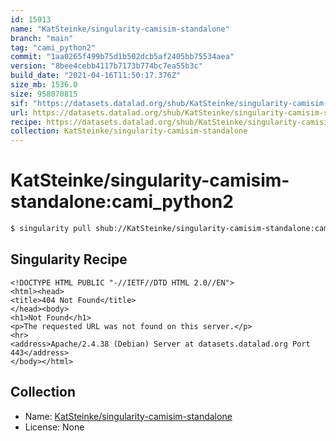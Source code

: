 ```yaml
---
id: 15913
name: "KatSteinke/singularity-camisim-standalone"
branch: "main"
tag: "cami_python2"
commit: "1aa0265f499b75d1b502dcb5af2405bb75534aea"
version: "8bee4cebb4117b7173b774bc7ea55b3c"
build_date: "2021-04-16T11:50:17.376Z"
size_mb: 1536.0
size: 958070815
sif: "https://datasets.datalad.org/shub/KatSteinke/singularity-camisim-standalone/cami_python2/2021-04-16-1aa0265f-8bee4ceb/8bee4cebb4117b7173b774bc7ea55b3c.sif"
url: https://datasets.datalad.org/shub/KatSteinke/singularity-camisim-standalone/cami_python2/2021-04-16-1aa0265f-8bee4ceb/
recipe: https://datasets.datalad.org/shub/KatSteinke/singularity-camisim-standalone/cami_python2/2021-04-16-1aa0265f-8bee4ceb/Singularity
collection: KatSteinke/singularity-camisim-standalone
---
```


# KatSteinke/singularity-camisim-standalone:cami_python2

```bash
$ singularity pull shub://KatSteinke/singularity-camisim-standalone:cami_python2
```

## Singularity Recipe

```singularity
<!DOCTYPE HTML PUBLIC "-//IETF//DTD HTML 2.0//EN">
<html><head>
<title>404 Not Found</title>
</head><body>
<h1>Not Found</h1>
<p>The requested URL was not found on this server.</p>
<hr>
<address>Apache/2.4.38 (Debian) Server at datasets.datalad.org Port 443</address>
</body></html>
```

## Collection

 - Name: [KatSteinke/singularity-camisim-standalone](https://github.com/KatSteinke/singularity-camisim-standalone)
 - License: None

